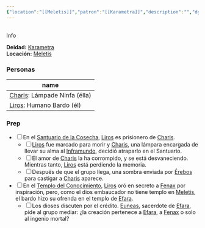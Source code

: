 ```yaml
---
{"location":"[[Meletis]]","patron":"[[Karametra]]","description":"","dg-publish-dm":true,"dg-publish":true,"type":"Lugares","dg-path":"Meletis/Santuario de la Cosecha.md","permalink":"/meletis/santuario-de-la-cosecha/","dgPassFrontmatter":true}
---
```


<p><span><div data-callout-metadata="" data-callout-fold="" data-callout="info" class="callout node-insert-event"><div class="callout-title" dir="auto"><div class="callout-icon"><svg width="16" height="16"></svg></div><div class="callout-title-inner">Info</div></div><div class="callout-content">
<p dir="auto"><strong>Deidad:</strong> <a data-tooltip-position="top" aria-label="Personas/Karametra.md" data-href="Personas/Karametra.md" href="Personas/Karametra.md" class="internal-link" target="_blank" rel="noopener nofollow">Karametra</a><br>
<strong>Locación:</strong> <a data-tooltip-position="top" aria-label="Lugares/Meletis.md" data-href="Lugares/Meletis.md" href="Lugares/Meletis.md" class="internal-link" target="_blank" rel="noopener nofollow">Meletis</a></p>
</div></div></span></p><h3><span>Personas</span></h3><div><table class="dataview table-view-table"><thead class="table-view-thead"><tr class="table-view-tr-header"><th class="table-view-th"><span>name</span></th></tr></thead><tbody class="table-view-tbody"><tr><td><span><a data-tooltip-position="top" aria-label="Personas/Charis.md" data-href="Personas/Charis.md" href="Personas/Charis.md" class="internal-link" target="_blank" rel="noopener nofollow">Charis</a>: Lámpade Ninfa (élla)</span></td></tr><tr><td><span><a data-tooltip-position="top" aria-label="Personas/Liros.md" data-href="Personas/Liros.md" href="Personas/Liros.md" class="internal-link" target="_blank" rel="noopener nofollow">Liros</a>: Humano Bardo (él)</span></td></tr></tbody></table></div><h3><span>Prep</span></h3><div><ul class="contains-task-list"><li data-task=" " class="dataview task-list-item"><input type="checkbox" class="dataview task-list-item-checkbox"><span>En el <a data-tooltip-position="top" aria-label="Lugares/Santuario de la Cosecha" data-href="Lugares/Santuario de la Cosecha" href="Lugares/Santuario de la Cosecha" class="internal-link" target="_blank" rel="noopener nofollow">Santuario de la Cosecha</a>, <a data-tooltip-position="top" aria-label="Personas/Liros" data-href="Personas/Liros" href="Personas/Liros" class="internal-link" target="_blank" rel="noopener nofollow">Liros</a> es prisionero de <a data-tooltip-position="top" aria-label="Personas/Charis" data-href="Personas/Charis" href="Personas/Charis" class="internal-link" target="_blank" rel="noopener nofollow">Charis</a>.</span><ul class="contains-task-list"><li data-task=" " class="dataview task-list-item"><input type="checkbox" class="dataview task-list-item-checkbox"><span><a data-tooltip-position="top" aria-label="Personas/Liros" data-href="Personas/Liros" href="Personas/Liros" class="internal-link" target="_blank" rel="noopener nofollow">Liros</a> fue marcado para morir y <a data-tooltip-position="top" aria-label="Personas/Charis" data-href="Personas/Charis" href="Personas/Charis" class="internal-link" target="_blank" rel="noopener nofollow">Charis</a>, una lámpara encargada de llevar su alma al <a data-tooltip-position="top" aria-label="Lugares/Inframundo" data-href="Lugares/Inframundo" href="Lugares/Inframundo" class="internal-link" target="_blank" rel="noopener nofollow">Inframundo</a>, decidió atraparlo en el Santuario.</span></li><li data-task=" " class="dataview task-list-item"><input type="checkbox" class="dataview task-list-item-checkbox"><span>El amor de <a data-tooltip-position="top" aria-label="Personas/Charis" data-href="Personas/Charis" href="Personas/Charis" class="internal-link" target="_blank" rel="noopener nofollow">Charis</a> la ha corrompido, y se está desvaneciendo. Mientras tanto, <a data-tooltip-position="top" aria-label="Personas/Liros" data-href="Personas/Liros" href="Personas/Liros" class="internal-link" target="_blank" rel="noopener nofollow">Liros</a> está perdiendo la memoria.</span></li><li data-task=" " class="dataview task-list-item"><input type="checkbox" class="dataview task-list-item-checkbox"><span>Después de que el grupo llega, una sombra enviada por <a data-tooltip-position="top" aria-label="Personas/Érebos" data-href="Personas/Érebos" href="Personas/Érebos" class="internal-link" target="_blank" rel="noopener nofollow">Érebos</a> para castigar a <a data-tooltip-position="top" aria-label="Personas/Charis" data-href="Personas/Charis" href="Personas/Charis" class="internal-link" target="_blank" rel="noopener nofollow">Charis</a> aparece.</span></li></ul></li><li data-task=" " class="dataview task-list-item"><input type="checkbox" class="dataview task-list-item-checkbox"><span>En el <a data-tooltip-position="top" aria-label="Lugares/Templo del Conocimiento" data-href="Lugares/Templo del Conocimiento" href="Lugares/Templo del Conocimiento" class="internal-link" target="_blank" rel="noopener nofollow">Templo del Conocimiento</a>, <a data-tooltip-position="top" aria-label="Personas/Liros" data-href="Personas/Liros" href="Personas/Liros" class="internal-link" target="_blank" rel="noopener nofollow">Liros</a> oró en secreto a <a data-tooltip-position="top" aria-label="Personas/Fenax" data-href="Personas/Fenax" href="Personas/Fenax" class="internal-link" target="_blank" rel="noopener nofollow">Fenax</a> por inspiración, pero, como el dios embaucador no tiene templo en <a data-tooltip-position="top" aria-label="Lugares/Meletis" data-href="Lugares/Meletis" href="Lugares/Meletis" class="internal-link" target="_blank" rel="noopener nofollow">Meletis</a>, el bardo hizo su ofrenda en el templo de <a data-tooltip-position="top" aria-label="Personas/Efara" data-href="Personas/Efara" href="Personas/Efara" class="internal-link" target="_blank" rel="noopener nofollow">Efara</a>.</span><ul class="contains-task-list"><li data-task=" " class="dataview task-list-item"><input type="checkbox" class="dataview task-list-item-checkbox"><span>Los dioses discuten por el crédito. <a data-tooltip-position="top" aria-label="Personas/Euneas" data-href="Personas/Euneas" href="Personas/Euneas" class="internal-link" target="_blank" rel="noopener nofollow">Euneas</a>, sacerdote de <a data-tooltip-position="top" aria-label="Personas/Efara" data-href="Personas/Efara" href="Personas/Efara" class="internal-link" target="_blank" rel="noopener nofollow">Efara</a>, pide al grupo mediar: ¿la creación pertenece a <a data-tooltip-position="top" aria-label="Personas/Efara" data-href="Personas/Efara" href="Personas/Efara" class="internal-link" target="_blank" rel="noopener nofollow">Efara</a>, a <a data-tooltip-position="top" aria-label="Personas/Fenax" data-href="Personas/Fenax" href="Personas/Fenax" class="internal-link" target="_blank" rel="noopener nofollow">Fenax</a> o solo al ingenio mortal?</span></li></ul></li></ul></div>